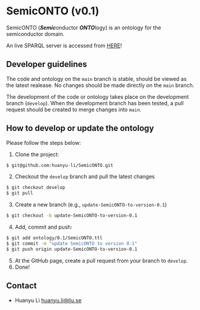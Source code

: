 # SemicONTO (v0.1)

SemicONTO (***Semic***onductor ***ONTO***logy) is an ontology for the semiconductor domain. 


An live SPARQL server is accessed from [HERE](http://huanyu-li.github.io/SemicONTO/demo/)!

## Developer guidelines

The code and ontology on the `main` branch is stable, should be viewed as the latest realease. No changes should be made directly on the `main` branch.

The development of the code or ontology takes place on the development branch (`develop`). When the development branch has been tested, a pull request should be created to merge changes into `main`.

## How to develop or update the ontology

Please follow the steps below:

1. Clone the project:
```bash
$ git@github.com:huanyu-li/SemicONTO.git
```

2. Checkout the `develop` branch and pull the latest changes
```bash
$ git checkout develop
$ git pull
```
3. Create a new branch (e.g., `update-SemicONTO-to-version-0.1`)
```bash
$ git checkout -b update-SemicONTO-to-version-0.1
```

4. Add, commit and push:
```bash
$ git add ontology/0.1/SemicONTO.ttl
$ git commit -m "update SemicONTO to version 0.1"
$ git push origin update-SemicONTO-to-version-0.1
```

5. At the GitHub page, create a pull request from your branch to `develop`.
6. Done!

## Contact
* Huanyu Li <huanyu.li@liu.se>

